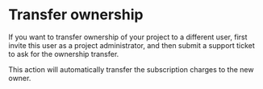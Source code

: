 # Transfer ownership

If you want to transfer ownership of your project to a different user,
first invite this user as a project administrator, and then submit a 
support ticket to ask for the ownership transfer.

This action will automatically transfer the subscription charges to the
new owner.
